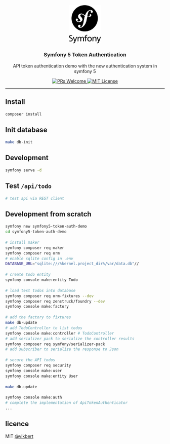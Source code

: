 <div align="center">
  <img src="./docs/symfony.png" width="100" alt="symfony logo" />
  <h3>Symfony 5 Token Authentication</h3>
  <p>API token authentication demo with the new authentication system in symfony 5</p>

  <p>
    <a href="#">
      <img src="https://img.shields.io/badge/PRs-Welcome-brightgreen.svg?style=flat-square" alt="PRs Welcome">
    </a>
    <a href="#">
      <img src="https://img.shields.io/badge/License-MIT-brightgreen.svg?style=flat-square" alt="MIT License">
    </a>
  </p>
</div>

---

## Install
```bash
composer install 
```

## Init database
```bash
make db-init
```

## Development
```bash
symfony serve -d
```

## Test `/api/todo`
```bash
# test api via REST client
```

## Development from scratch
```bash
symfony new symfony5-token-auth-demo
cd symfony5-token-auth-demo

# install maker
symfony composer req maker
symfony composer req orm
# enable sqlite config in .env
DATABASE_URL="sqlite:///%kernel.project_dir%/var/data.db"//

# create todo entity
symfony console make:entity Todo

# load test todos into database
symfony composer req orm-fixtures --dev
symfony composer req zenstruck/foundry --dev
symfony console make:factory

# add the factory to fixtures
make db-update
# add TodoController to list todos
symfony console make:controller # TodoController
# add serializer pack to serialize the controller results
symfony composer req symfony/serializer-pack
# add subscriber to serialize the response to Json

# secure the API todos
symfony composer req security
symfony console make:user
symfony console make:entity User

make db-update

symfony console make:auth
# complete the implementation of ApiTokenAuthenticator
...
```

## licence

MIT [@vikbert](https://vikbert.github.io/)

